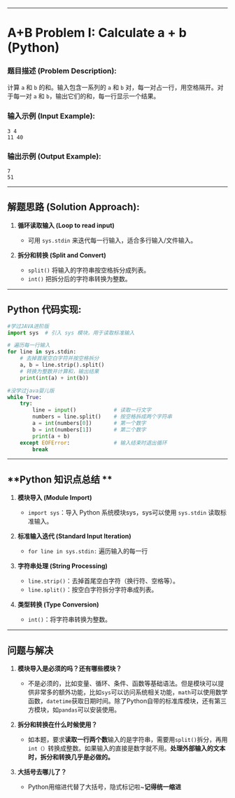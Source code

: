
---

# A+B Problem I: Calculate a + b (Python)

### **题目描述 (Problem Description):**

计算 `a` 和 `b` 的和。输入包含一系列的 `a` 和 `b` 对，每一对占一行，用空格隔开。对于每一对 `a` 和 `b`，输出它们的和，每一行显示一个结果。

### **输入示例 (Input Example):**

```
3 4
11 40
```

### **输出示例 (Output Example):**

```
7
51
```

---

## **解题思路 (Solution Approach):**

1. **循环读取输入 (Loop to read input)**

   * 可用 `sys.stdin` 来迭代每一行输入，适合多行输入/文件输入。

2. **拆分和转换 (Split and Convert)**

   *  `split()` 将输入的字符串按空格拆分成列表。
   * `int()` 把拆分后的字符串转换为整数。


---

## **Python 代码实现:**

```python
#学过JAVA进阶版
import sys  # 引入 sys 模块，用于读取标准输入

# 遍历每一行输入
for line in sys.stdin:
    # 去掉首尾空白字符并按空格拆分
    a, b = line.strip().split()
    # 转换为整数并计算和，输出结果
    print(int(a) + int(b))
```

```python
#没学过java婴儿版
while True:  
    try:
        line = input()            # 读取一行文字
        numbers = line.split()    # 按空格拆成两个字符串
        a = int(numbers[0])       # 第一个数字
        b = int(numbers[1])       # 第二个数字
        print(a + b)            
    except EOFError:              # 输入结束时退出循环
        break
```
---

## **Python 知识点总结 **

1. **模块导入 (Module Import)**

   * `import sys`：导入 Python 系统模块sys，sys可以使用 `sys.stdin` 读取标准输入。

2. **标准输入迭代 (Standard Input Iteration)**

   * `for line in sys.stdin:` 遍历输入的每一行

3. **字符串处理 (String Processing)**

   * `line.strip()`：去掉首尾空白字符（换行符、空格等）。
   * `line.split()`：按空白字符拆分字符串成列表。

4. **类型转换 (Type Conversion)**

   * `int()`：将字符串转换为整数。

---

## **问题与解决**
1. **模块导入是必须的吗？还有哪些模块？**
    - 不是必须的，比如变量、循环、条件、函数等基础语法。但是模块可以提供非常多的额外功能，比如`sys`可以访问系统相关功能，`math`可以使用数学函数，`datetime`获取日期时间。除了Python自带的标准库模块，还有第三方模块，如`pandas`可以安装使用。

2. **拆分和转换在什么时候使用？**
    - 如本题，要求**读取一行两个数**输入的是字符串，需要用`split()`拆分，再用`int（）`转换成整数。如果输入的直接是数字就不用。**处理外部输入的文本时，拆分和转换几乎是必做的。**

3.  **大括号去哪儿了？**
    - Python用缩进代替了大括号，隐式标记啦~**记得统一缩进**
  
   

   

